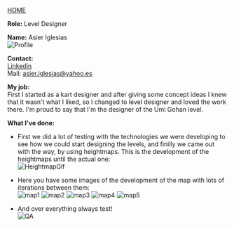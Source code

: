 [HOME](index.md)

**Role:** Level Designer

**Name:** Asier Iglesias   
![Profile](http://i.imgur.com/7xnXiAj.jpg)

**Contact:**   
[Linkedin](https://www.linkedin.com/in/asier-iglesias-gavarro/)   
Mail: asier.iglesias@yahoo.es

**My job:**    
First I started as a kart designer and after giving some concept ideas I knew that it wasn't what I liked, so I changed to level designer
and loved the work there. I'm proud to say that I'm the designer of the Umi Gohan level.

**What I've done:**   
- First we did a lot of testing with the technologies we were developing to see how we could start designing the levels, and finilly 
we came out with the way, by using heightmaps. This is the development of the heightmaps until the actual one:   
![HeightmapGif](https://i.imgflip.com/1qgkaa.gif)    

- Here you have some images of the development of the map with lots of iterations between them:     
![map1](http://i.imgur.com/aRDbdkr.jpg?1) 
![map2](http://i.imgur.com/I9fEi6y.png?1) 
![map3](http://i.imgur.com/TYYRD2S.jpg?1)
![map4](http://i.imgur.com/nQzEiEP.jpg?1)
![map5](http://i.imgur.com/kluKRVR.png?1)

- And over everything always test!   
![QA](http://i.imgur.com/Iozef3R.jpg?2)
